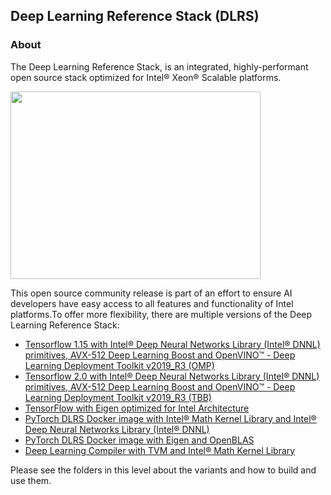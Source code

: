 ## Deep Learning Reference Stack (DLRS)

### About

The Deep Learning Reference Stack, is an integrated, highly-performant open source stack optimized for Intel® Xeon® Scalable platforms. 

<img src="https://clearlinux.org/sites/default/files/single_2.png" width="400" height="300" />

This open source community release is part of an effort to ensure AI developers have easy access to all features and functionality of Intel platforms.To offer more flexibility, there are multiple versions of the Deep Learning Reference Stack:

* [Tensorflow 1.15 with Intel® Deep Neural Networks Library (Intel® DNNL) primitives, AVX-512 Deep Learning Boost and OpenVINO™ - Deep Learning Deployment Toolkit v2019_R3 (OMP)](https://hub.docker.com/r/clearlinux/stacks-dlrs-mkl)
* [Tensorflow 2.0 with Intel® Deep Neural Networks Library (Intel® DNNL) primitives, AVX-512 Deep Learning Boost and OpenVINO™ - Deep Learning Deployment Toolkit v2019_R3 (TBB)](https://hub.docker.com/r/clearlinux/stacks-dlrs_2-mkl)
* [TensorFlow with Eigen optimized for Intel Architecture](https://hub.docker.com/r/clearlinux/stacks-dlrs-oss)
* [PyTorch DLRS Docker image with Intel® Math Kernel Library and Intel® Deep Neural Networks Library (Intel® DNNL)](https://hub.docker.com/r/clearlinux/stacks-pytorch-mkl)
* [PyTorch DLRS Docker image with Eigen and OpenBLAS](https://hub.docker.com/r/clearlinux/stacks-pytorch-oss)
* [Deep Learning Compiler with TVM and Intel® Math Kernel Library](https://hub.docker.com/r/clearlinux/stacks-ml-compiler)


Please see the folders in this level about the variants and how to build and use them.

